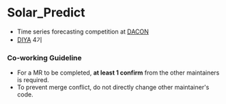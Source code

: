 # Solar_Predict
- Time series forecasting competition at [DACON](https://dacon.io/competitions/official/235720/overview/description/)
- [DIYA](https://blog.diyaml.com/) 4기

### Co-working Guideline
- For a MR to be completed, **at least 1 confirm** from the other maintainers is required.
- To prevent merge conflict, do not directly change other maintainer's code.